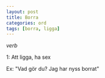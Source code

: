 ```yaml
---
layout: post
title: Borra
categories: ord
tags: [borra, ligga]
---
```


*verb*

1: Att ligga, ha sex

Ex: "Vad gör du? Jag har nyss borrat"

